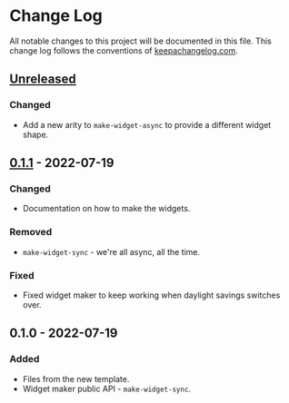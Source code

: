 # Change Log
All notable changes to this project will be documented in this file. This change log follows the conventions of [keepachangelog.com](http://keepachangelog.com/).

## [Unreleased]
### Changed
- Add a new arity to `make-widget-async` to provide a different widget shape.

## [0.1.1] - 2022-07-19
### Changed
- Documentation on how to make the widgets.

### Removed
- `make-widget-sync` - we're all async, all the time.

### Fixed
- Fixed widget maker to keep working when daylight savings switches over.

## 0.1.0 - 2022-07-19
### Added
- Files from the new template.
- Widget maker public API - `make-widget-sync`.

[Unreleased]: https://sourcehost.site/your-name/badanagrams/compare/0.1.1...HEAD
[0.1.1]: https://sourcehost.site/your-name/badanagrams/compare/0.1.0...0.1.1
